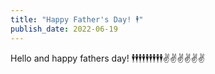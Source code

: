 ```yaml
---
title: "Happy Father's Day! 🕴"
publish_date: 2022-06-19
---
```

Hello and happy fathers day! 🕴🕴🕴🕴🕴🕴🕴🕴🕴✌✌✌✌✌✌